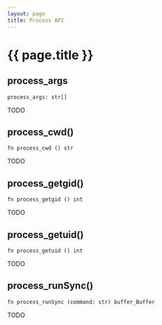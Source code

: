 ```yaml
---
layout: page
title: Process API
---
```


# {{ page.title }}

## process_args
```the
process_args: str[]
```

TODO

## process_cwd()
```the
fn process_cwd () str
```

TODO

## process_getgid()
```the
fn process_getgid () int
```

TODO

## process_getuid()
```the
fn process_getuid () int
```

TODO

## process_runSync()
```the
fn process_runSync (command: str) buffer_Buffer
```

TODO
